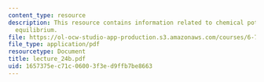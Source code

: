```yaml
---
content_type: resource
description: This resource contains information related to chemical potential and
  equilibrium.
file: https://ol-ocw-studio-app-production.s3.amazonaws.com/courses/6-730-physics-for-solid-state-applications-spring-2003/1657375ec71c06003f3ed9ffb7be8663_lecture_24b.pdf
file_type: application/pdf
resourcetype: Document
title: lecture_24b.pdf
uid: 1657375e-c71c-0600-3f3e-d9ffb7be8663
---
```

